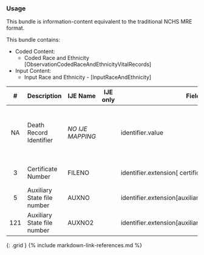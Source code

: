 ### Usage

  This bundle is information-content equivalent to the traditional NCHS MRE format.

  This bundle contains:
  * Coded Content:
    * Coded Race and Ethnicity [ObservationCodedRaceAndEthnicityVitalRecords]
  * Input Content:
    * Input Race and Ethnicity - [InputRaceAndEthnicity]
     

| **#** |  **Description**   |  **IJE Name**   | IJE only |  **Field**  |  **Type**  | **Value Set**  |
| :---------: | ------------- | ------------ | :----------: |---------- | -------- | -------- |
| NA | Death Record Identifier | *NO IJE MAPPING*| |identifier.value | string(12) | YYYYJJNNNNNN,  YYYY = death year JJ = jurisdiction  and NNNNNN = certificate number | 
| 3 | Certificate Number | FILENO| |identifier.extension[ certificateNumber].value | string(6) | Six digit number.  Leading zeroes optional. | 
| 5 | Auxiliary State file number | AUXNO| |identifier.extension[auxiliaryStateIdentifier1].value | string(12) | 12 digit number | 
| 121 | Auxiliary State file number | AUXNO2| |identifier.extension[auxiliaryStateIdentifier2].value | string(12) | - | 
{: .grid }
{% include markdown-link-references.md %}

